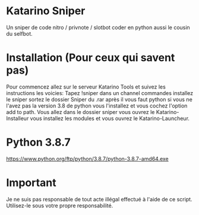 # Katarino Sniper
Un sniper de code nitro / privnote / slotbot coder en python aussi le cousin du selfbot.

# Installation (Pour ceux qui savent pas)
Pour commencez allez sur le serveur Katarino Tools et suivez les instructions les voicies: Tapez !sniper dans un channel commandes installez le sniper sortez le dossier Sniper du .rar après il vous faut python si vous ne l'avez pas la version 3.8 de python vous l'installez et vous cochez l'option add to path. Vous allez dans le dossier sniper vous ouvrez le Katarino-Installeur vous installez les modules et vous ouvrez le Katarino-Launcheur.

# Python 3.8.7
https://www.python.org/ftp/python/3.8.7/python-3.8.7-amd64.exe

# Important
Je ne suis pas responsable de tout acte illégal effectué à l'aide de ce script. Utilisez-le sous votre propre responsabilité.
